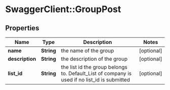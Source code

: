 # SwaggerClient::GroupPost

## Properties
Name | Type | Description | Notes
------------ | ------------- | ------------- | -------------
**name** | **String** | the name of the group | [optional] 
**description** | **String** | the description of the group | [optional] 
**list_id** | **String** | the list id the group belongs to. Default_List of company is used if no list_id is submitted | [optional] 


